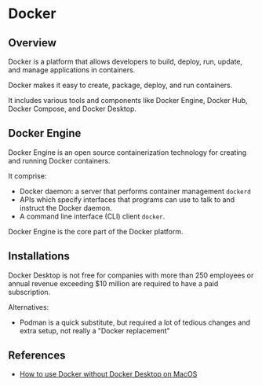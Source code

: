 # Docker

## Overview

Docker is a platform that allows developers to build, deploy, run, update, and manage applications in containers.

Docker makes it easy to create, package, deploy, and run containers.

It includes various tools and components like Docker Engine, Docker Hub, Docker Compose, and Docker Desktop.


## Docker Engine

Docker Engine is an open source containerization technology for creating and running Docker containers.

It comprise:
- Docker daemon: a server that performs container management `dockerd`
- APIs which specify interfaces that programs can use to talk to and instruct the Docker daemon.
- A command line interface (CLI) client `docker`.

Docker Engine is the core part of the Docker platform.


## Installations

Docker Desktop is not free for companies with more than 250 employees or annual revenue exceeding $10 million are required to have a paid subscription.

Alternatives:
- Podman is a quick substitute, but required a lot of tedious changes and extra setup, not really a "Docker replacement"


## References

- [How to use Docker without Docker Desktop on MacOS](https://dev.to/elliotalexander/how-to-use-docker-without-docker-desktop-on-macos-217m)
